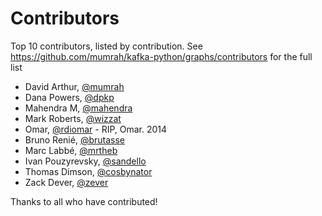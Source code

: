 # Contributors

Top 10 contributors, listed by contribution. See https://github.com/mumrah/kafka-python/graphs/contributors for the full list

* David Arthur, [@mumrah](https://github.com/mumrah)
* Dana Powers, [@dpkp](https://github.com/dpkp)
* Mahendra M, [@mahendra](https://github.com/mahendra)
* Mark Roberts, [@wizzat](https://github.com/wizzat)
* Omar, [@rdiomar](https://github.com/rdiomar) - RIP, Omar. 2014
* Bruno Renié, [@brutasse](https://github.com/brutasse)
* Marc Labbé, [@mrtheb](https://github.com/mrtheb)
* Ivan Pouzyrevsky, [@sandello](https://github.com/sandello)
* Thomas Dimson, [@cosbynator](https://github.com/cosbynator)
* Zack Dever, [@zever](https://github.com/zever)

Thanks to all who have contributed!
